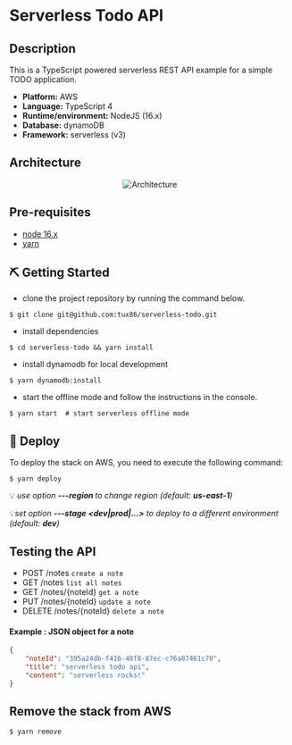# Serverless Todo API

## Description

This is a TypeScript powered serverless REST API example for a simple TODO application.

- **Platform:** AWS
- **Language:** TypeScript 4
- **Runtime/environment:** NodeJS (16.x)
- **Database:** dynamoDB
- **Framework:** serverless (v3)

## Architecture

<p align="center">
  <img src="https://user-images.githubusercontent.com/9397970/185930093-d2e83185-e742-4df3-a539-370b4ee6be10.png" alt="Architecture"/>
</p>

## Pre-requisites

-  [node 16.x](https://nodejs.org/fr/download/)
-   [yarn](https://yarnpkg.com/)

## ⛏️ Getting Started 
- clone the project repository by running the command below.
```shell
$ git clone git@github.com:tux86/serverless-todo.git
```
- install dependencies
```shell
$ cd serverless-todo && yarn install
```
- install dynamodb for local development
```shell
$ yarn dynamodb:install
```
- start the offline mode and follow the instructions in the console.
```shell
$ yarn start  # start serverless offline mode
```

## 🚀 Deploy

To deploy the stack on AWS, you need to execute the following command:

```shell
$ yarn deploy
```
💡
_use option  **---region <aws-region>** to change region (default: **us-east-1**)_

💡_set option **---stage <dev|prod|...>** to deploy to a different environment (default: **dev**)_

## Testing the API

* POST /notes `create a note`
* GET /notes `list all notes`
* GET /notes/{noteId}  `get a note`
* PUT /notes/{noteId}  `update a note`
* DELETE /notes/{noteId} `delete a note`

#### Example : JSON object for a note
```json
{
    "noteId": "395a24db-f416-48f8-87ec-c76a87461c70",
    "title": "serverless todo api",
    "content": "serverless rocks!"
}
```
    
## Remove the stack from AWS

```shell
$ yarn remove
```
